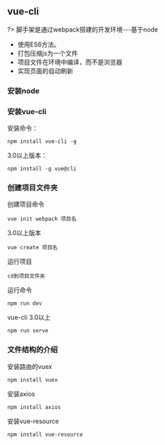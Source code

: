 ## vue-cli

?> 脚手架是通过webpack搭建的开发环境---基于node

- 使用ES6方法。
- 打包压缩js为一个文件
- 项目文件在环境中编译，而不是浏览器
- 实现页面的自动刷新

### 安装node  

### 安装vue-cli    

安装命令：

    npm install vue-cli -g

3.0以上版本：

    npm install -g vue@cli

### 创建项目文件夹

创建项目命令

    vue init webpack 项目名

3.0以上版本

    vue create 项目名

运行项目 

    cd到项目文件夹

运行命令  

    npm run dev

vue-cli 3.0以上  

    npm run serve

### 文件结构的介绍

安装路由的vuex  

    npm install vuex

安装axios    

    npm install axios

安装vue-resource

    npm install vue-resource